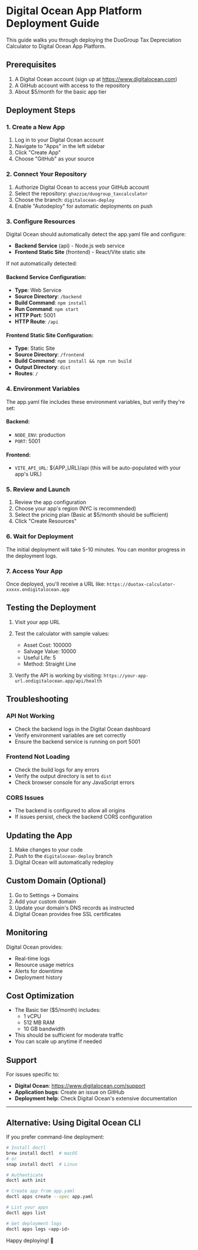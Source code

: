 # Digital Ocean App Platform Deployment Guide

This guide walks you through deploying the DuoGroup Tax Depreciation Calculator to Digital Ocean App Platform.

## Prerequisites

1. A Digital Ocean account (sign up at https://www.digitalocean.com)
2. A GitHub account with access to the repository
3. About $5/month for the basic app tier

## Deployment Steps

### 1. Create a New App

1. Log in to your Digital Ocean account
2. Navigate to "Apps" in the left sidebar
3. Click "Create App"
4. Choose "GitHub" as your source

### 2. Connect Your Repository

1. Authorize Digital Ocean to access your GitHub account
2. Select the repository: `ghazzie/duogroup_taxcalculator`
3. Choose the branch: `digitalocean-deploy`
4. Enable "Autodeploy" for automatic deployments on push

### 3. Configure Resources

Digital Ocean should automatically detect the app.yaml file and configure:
- **Backend Service** (api) - Node.js web service
- **Frontend Static Site** (frontend) - React/Vite static site

If not automatically detected:

#### Backend Service Configuration:
- **Type**: Web Service
- **Source Directory**: `/backend`
- **Build Command**: `npm install`
- **Run Command**: `npm start`
- **HTTP Port**: 5001
- **HTTP Route**: `/api`

#### Frontend Static Site Configuration:
- **Type**: Static Site
- **Source Directory**: `/frontend`
- **Build Command**: `npm install && npm run build`
- **Output Directory**: `dist`
- **Routes**: `/`

### 4. Environment Variables

The app.yaml file includes these environment variables, but verify they're set:

#### Backend:
- `NODE_ENV`: production
- `PORT`: 5001

#### Frontend:
- `VITE_API_URL`: ${APP_URL}/api (this will be auto-populated with your app's URL)

### 5. Review and Launch

1. Review the app configuration
2. Choose your app's region (NYC is recommended)
3. Select the pricing plan (Basic at $5/month should be sufficient)
4. Click "Create Resources"

### 6. Wait for Deployment

The initial deployment will take 5-10 minutes. You can monitor progress in the deployment logs.

### 7. Access Your App

Once deployed, you'll receive a URL like:
`https://duotax-calculator-xxxxx.ondigitalocean.app`

## Testing the Deployment

1. Visit your app URL
2. Test the calculator with sample values:
   - Asset Cost: 100000
   - Salvage Value: 10000
   - Useful Life: 5
   - Method: Straight Line

3. Verify the API is working by visiting:
   `https://your-app-url.ondigitalocean.app/api/health`

## Troubleshooting

### API Not Working
- Check the backend logs in the Digital Ocean dashboard
- Verify environment variables are set correctly
- Ensure the backend service is running on port 5001

### Frontend Not Loading
- Check the build logs for any errors
- Verify the output directory is set to `dist`
- Check browser console for any JavaScript errors

### CORS Issues
- The backend is configured to allow all origins
- If issues persist, check the backend CORS configuration

## Updating the App

1. Make changes to your code
2. Push to the `digitalocean-deploy` branch
3. Digital Ocean will automatically redeploy

## Custom Domain (Optional)

1. Go to Settings → Domains
2. Add your custom domain
3. Update your domain's DNS records as instructed
4. Digital Ocean provides free SSL certificates

## Monitoring

Digital Ocean provides:
- Real-time logs
- Resource usage metrics
- Alerts for downtime
- Deployment history

## Cost Optimization

- The Basic tier ($5/month) includes:
  - 1 vCPU
  - 512 MB RAM
  - 10 GB bandwidth
- This should be sufficient for moderate traffic
- You can scale up anytime if needed

## Support

For issues specific to:
- **Digital Ocean**: https://www.digitalocean.com/support
- **Application bugs**: Create an issue on GitHub
- **Deployment help**: Check Digital Ocean's extensive documentation

---

## Alternative: Using Digital Ocean CLI

If you prefer command-line deployment:

```bash
# Install doctl
brew install doctl  # macOS
# or
snap install doctl  # Linux

# Authenticate
doctl auth init

# Create app from app.yaml
doctl apps create --spec app.yaml

# List your apps
doctl apps list

# Get deployment logs
doctl apps logs <app-id>
```

Happy deploying! 🚀